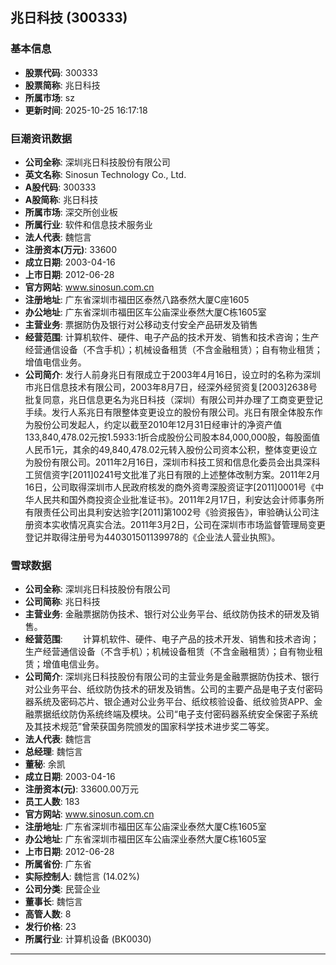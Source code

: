 ## 兆日科技 (300333)

### 基本信息

- **股票代码**: 300333
- **股票简称**: 兆日科技
- **所属市场**: sz
- **更新时间**: 2025-10-25 16:17:18

### 巨潮资讯数据

- **公司全称**: 深圳兆日科技股份有限公司
- **英文名称**: Sinosun Technology Co., Ltd.
- **A股代码**: 300333
- **A股简称**: 兆日科技
- **所属市场**: 深交所创业板
- **所属行业**: 软件和信息技术服务业
- **法人代表**: 魏恺言
- **注册资本(万元)**: 33600
- **成立日期**: 2003-04-16
- **上市日期**: 2012-06-28
- **官方网站**: www.sinosun.com.cn
- **注册地址**: 广东省深圳市福田区泰然八路泰然大厦C座1605
- **办公地址**: 广东省深圳市福田区车公庙深业泰然大厦C栋1605室
- **主营业务**: 票据防伪及银行对公移动支付安全产品研发及销售
- **经营范围**: 计算机软件、硬件、电子产品的技术开发、销售和技术咨询；生产经营通信设备（不含手机）；机械设备租赁（不含金融租赁）；自有物业租赁；增值电信业务。
- **公司简介**: 发行人前身兆日有限成立于2003年4月16日，设立时的名称为深圳市兆日信息技术有限公司，2003年8月7日，经深外经贸资复[2003]2638号批复同意，兆日信息更名为兆日科技（深圳）有限公司并办理了工商变更登记手续。发行人系兆日有限整体变更设立的股份有限公司。兆日有限全体股东作为股份公司发起人，约定以截至2010年12月31日经审计的净资产值133,840,478.02元按1.5933:1折合成股份公司股本84,000,000股，每股面值人民币1元，其余的49,840,478.02元转入股份公司资本公积，整体变更设立为股份有限公司。2011年2月16日，深圳市科技工贸和信息化委员会出具深科工贸信资字[2011]0241号文批准了兆日有限的上述整体改制方案。2011年2月16日，公司取得深圳市人民政府核发的商外资粤深股资证字[2011]0001号《中华人民共和国外商投资企业批准证书》。2011年2月17日，利安达会计师事务所有限责任公司出具利安达验字[2011]第1002号《验资报告》，审验确认公司注册资本实收情况真实合法。2011年3月2日，公司在深圳市市场监督管理局变更登记并取得注册号为440301501139978的《企业法人营业执照》。

### 雪球数据

- **公司全称**: 深圳兆日科技股份有限公司
- **公司简称**: 兆日科技
- **主营业务**: 金融票据防伪技术、银行对公业务平台、纸纹防伪技术的研发及销售。
- **经营范围**: 　　计算机软件、硬件、电子产品的技术开发、销售和技术咨询；生产经营通信设备（不含手机）；机械设备租赁（不含金融租赁）；自有物业租赁；增值电信业务。
- **公司简介**: 深圳兆日科技股份有限公司的主营业务是金融票据防伪技术、银行对公业务平台、纸纹防伪技术的研发及销售。公司的主要产品是电子支付密码器系统及密码芯片、银企通对公业务平台、纸纹核验设备、纸纹验货APP、金融票据纸纹防伪系统终端及模块。公司“电子支付密码器系统安全保密子系统及其技术规范”曾荣获国务院颁发的国家科学技术进步奖二等奖。
- **法人代表**: 魏恺言
- **总经理**: 魏恺言
- **董秘**: 余凯
- **成立日期**: 2003-04-16
- **注册资本(元)**: 33600.00万元
- **员工人数**: 183
- **官方网站**: www.sinosun.com.cn
- **注册地址**: 广东省深圳市福田区车公庙深业泰然大厦C栋1605室
- **办公地址**: 广东省深圳市福田区车公庙深业泰然大厦C栋1605室
- **上市日期**: 2012-06-28
- **所属省份**: 广东省
- **实际控制人**: 魏恺言 (14.02%)
- **公司分类**: 民营企业
- **董事长**: 魏恺言
- **高管人数**: 8
- **发行价格**: 23
- **所属行业**: 计算机设备 (BK0030)

---